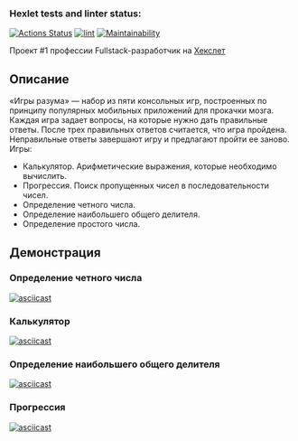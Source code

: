 ### Hexlet tests and linter status:

[![Actions Status](https://github.com/vasilievpg/fullstack-javascript-project-lvl1/workflows/hexlet-check/badge.svg)](https://github.com/vasilievpg/fullstack-javascript-project-lvl1/actions)
[![lint](https://github.com/vasilievpg/fullstack-javascript-project-lvl1/actions/workflows/lint.yml/badge.svg)](https://github.com/vasilievpg/fullstack-javascript-project-lvl1/actions/workflows/lint.yml)
[![Maintainability](https://api.codeclimate.com/v1/badges/13e740209dd28bf607d6/maintainability)](https://codeclimate.com/github/vasilievpg/fullstack-javascript-project-lvl1/maintainability)

Проект #1 профессии Fullstack-разработчик на [Хекслет](https://ru.hexlet.io/programs/fullstack-javascript)

## Описание

«Игры разума» — набор из пяти консольных игр, построенных по принципу популярных мобильных приложений для прокачки мозга. Каждая игра задает вопросы, на которые нужно дать правильные ответы. После трех правильных ответов считается, что игра пройдена. Неправильные ответы завершают игру и предлагают пройти ее заново. Игры:

- Калькулятор. Арифметические выражения, которые необходимо вычислить.
- Прогрессия. Поиск пропущенных чисел в последовательности чисел.
- Определение четного числа.
- Определение наибольшего общего делителя.
- Определение простого числа.

## Демонстрация

### Определение четного числа

[![asciicast](https://asciinema.org/a/T51MGqAJkVkCnmK9agfOxP9Yd.svg)](https://asciinema.org/a/T51MGqAJkVkCnmK9agfOxP9Yd)

### Калькулятор

[![asciicast](https://asciinema.org/a/0cXczvUUtezF3HELxEslOxxHM.svg)](https://asciinema.org/a/0cXczvUUtezF3HELxEslOxxHM)

### Определение наибольшего общего делителя

[![asciicast](https://asciinema.org/a/xPJuxXd0vd06CofvQnGHormwy.svg)](https://asciinema.org/a/xPJuxXd0vd06CofvQnGHormwy)

### Прогрессия

[![asciicast](https://asciinema.org/a/IrqOpLBqciF2DXNdufB97v3di.svg)](https://asciinema.org/a/IrqOpLBqciF2DXNdufB97v3di)
